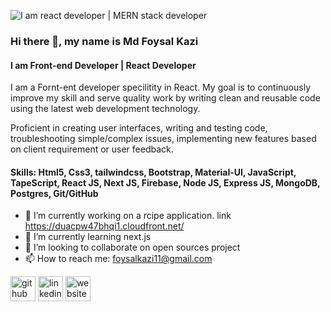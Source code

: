 
![I am react developer | MERN stack developer](https://media-exp1.licdn.com/dms/image/C5616AQFqPudpNczTsw/profile-displaybackgroundimage-shrink_350_1400/0/1630571591189?e=1637193600&v=beta&t=55DDDukn8XsSaLWEBRm3gUroCiA52FJWAmdnfTX2POc)
### Hi there 👋, my name is Md Foysal Kazi
#### I am Front-end Developer | React Developer 

I am a Fornt-ent developer specilitity in React. My goal is to continuously improve my skill and serve quality work by writing clean and reusable code using the latest web development technology.

Proficient in creating user interfaces, writing and testing code, troubleshooting simple/complex issues, implementing new features based on client requirement or user feedback.

#### Skills: Html5, Css3, tailwindcss, Bootstrap, Material-UI, JavaScript, TapeScript, React JS, Next JS, Firebase, Node JS, Express JS, MongoDB, Postgres, Git/GitHub

- 🔭 I’m currently working on a rcipe application. link https://duacpw47bhqi1.cloudfront.net/
- 🌱 I’m currently learning next.js 
- 👯 I’m looking to collaborate on open sources project  
- 📫 How to reach me: foysalkazi11@gmail.com 


[<img src='https://cdn.jsdelivr.net/npm/simple-icons@3.0.1/icons/github.svg' alt='github' height='40'>](https://github.com/foysalkazi11)  [<img src='https://cdn.jsdelivr.net/npm/simple-icons@3.0.1/icons/linkedin.svg' alt='linkedin' height='40'>](https://www.linkedin.com/in/mdfoysalkazi11/)  [<img src='https://cdn.jsdelivr.net/npm/simple-icons@3.0.1/icons/icloud.svg' alt='website' height='40'>](https://foysalkazi11.github.io/react-protfolio-project/)  


